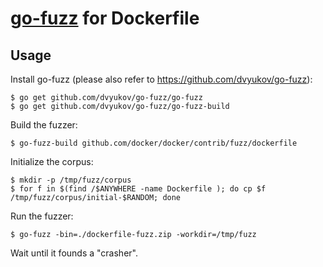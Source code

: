 # [go-fuzz](https://github.com/dvyukov/go-fuzz) for Dockerfile

## Usage

Install go-fuzz (please also refer to https://github.com/dvyukov/go-fuzz):

```console
$ go get github.com/dvyukov/go-fuzz/go-fuzz
$ go get github.com/dvyukov/go-fuzz/go-fuzz-build
```

Build the fuzzer:

```console
$ go-fuzz-build github.com/docker/docker/contrib/fuzz/dockerfile
```

Initialize the corpus:

```console
$ mkdir -p /tmp/fuzz/corpus
$ for f in $(find /$ANYWHERE -name Dockerfile ); do cp $f /tmp/fuzz/corpus/initial-$RANDOM; done
```

Run the fuzzer:

```console
$ go-fuzz -bin=./dockerfile-fuzz.zip -workdir=/tmp/fuzz
```

Wait until it founds a "crasher".
